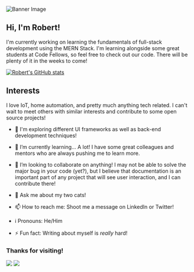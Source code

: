 ![Banner Image](assets/shepley-banner.gif)

## Hi, I'm Robert!
I'm currently working on learning the fundamentals of full-stack development using the MERN Stack. I'm learning alongside some great students at Code Fellows, so feel free to check out our code. There will be plenty of it in the weeks to come!

[![Robert's GitHub stats](https://github-readme-stats.vercel.app/api?username=shepleysound&theme=github_dark&show_icons=true)](https://github.com/anuraghazra/github-readme-stats)


## Interests
I love IoT, home automation, and pretty much anything tech related. I can't wait to meet others with similar interests and contribute to some open source projects!

- 🔭 I'm exploring different UI frameworks as well as back-end development techniques!
- 🌱 I’m currently learning... A lot! I have some great colleagues and mentors who are always pushing me to learn more.
- 👯 I’m looking to collaborate on anything! I may not be able to solve the major bug in your code (yet?), but I believe that documentation is an important part of any project that will see user interaction, and I can contribute there!

- 💬 Ask me about my two cats!
- 📫 How to reach me: Shoot me a message on LinkedIn or Twitter!
- :information_source: Pronouns: He/Him
- ⚡ Fun fact: Writing about myself is _really_ hard! 
### Thanks for visiting!
<a href="https://linkedin.com/in/robert-shepley"><img src="./assets/icons8_linkedin.svg"></a>
<a href="https://twitter.com/shepleysound"><img src="./assets/icons8_twitter.svg"></a>

